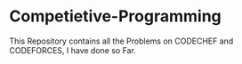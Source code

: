 # Competietive-Programming

This Repository contains all the Problems on CODECHEF and CODEFORCES, I have done so Far.
